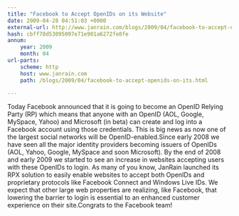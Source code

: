 ```yaml
---
title: "Facebook to Accept OpenIDs on its Website"
date: 2009-04-28 04:51:03 +0000
external-url: http://www.janrain.com/blogs/2009/04/facebook-to-accept-openids-on-its.html
hash: cbff78d53095097e71e901a6272fe8fe
annum:
    year: 2009
    month: 04
url-parts:
    scheme: http
    host: www.janrain.com
    path: /blogs/2009/04/facebook-to-accept-openids-on-its.html

---
```


Today Facebook announced that it is going to become an OpenID Relying Party (RP) which means that anyone with an OpenID (AOL, Google, MySpace, Yahoo) and Microsoft (in beta) can create and log into a Facebook account using those credentials. This is big news as now one of the largest social networks will be OpenID-enabled.Since early 2008 we have seen all the major identity providers becoming issuers of OpenIDs (AOL, Yahoo, Google, MySpace and soon Microsoft). By the end of 2008 and early 2009 we started to see an increase in websites accepting users with these OpenIDs to login. As many of you know, JanRain launched its RPX solution to easily enable websites to accept both OpenIDs and proprietary protocols like Facebook Connect and Windows Live IDs. We expect that other large web properties are realizing, like Facebook, that lowering the barrier to login is essential to an enhanced customer experience on their site.Congrats to the Facebook team!
     

